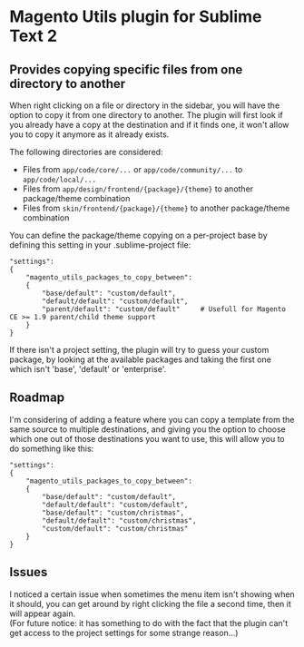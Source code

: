 # Magento Utils plugin for Sublime Text 2

## Provides copying specific files from one directory to another

When right clicking on a file or directory in the sidebar, you will have the option to copy it from one directory to another.
The plugin will first look if you already have a copy at the destination and if it finds one, it won't allow you to copy it anymore as it already exists.

The following directories are considered:

* Files from `app/code/core/...` or `app/code/community/...` to `app/code/local/...`
* Files from `app/design/frontend/{package}/{theme}` to another package/theme combination
* Files from `skin/frontend/{package}/{theme}` to another package/theme combination

You can define the package/theme copying on a per-project base by defining this setting in your .sublime-project file:

```
"settings":
{
    "magento_utils_packages_to_copy_between":
    {
        "base/default": "custom/default",
        "default/default": "custom/default",
        "parent/default": "custom/default"     # Usefull for Magento CE >= 1.9 parent/child theme support
    }
}
```
If there isn't a project setting, the plugin will try to guess your custom package, by looking at the available packages and taking the first one which isn't 'base', 'default' or 'enterprise'.



## Roadmap

I'm considering of adding a feature where you can copy a template from the same source to multiple destinations, and giving you the option to choose which one out of those destinations you want to use, this will allow you to do something like this:

```
"settings":
{
    "magento_utils_packages_to_copy_between":
    {
        "base/default": "custom/default",
        "default/default": "custom/default",
        "base/default": "custom/christmas",
        "default/default": "custom/christmas",
        "custom/default": "custom/christmas"
    }
}
```

## Issues

I noticed a certain issue when sometimes the menu item isn't showing when it should, you can get around by right clicking the file a second time, then it will appear again.  
(For future notice: it has something to do with the fact that the plugin can't get access to the project settings for some strange reason...)
